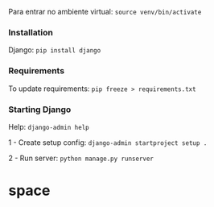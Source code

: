 Para entrar no ambiente virtual: `source venv/bin/activate`

### Installation

Django: `pip install django`

### Requirements

To update requirements: `pip freeze > requirements.txt`

### Starting Django

Help: `django-admin help`

1 - Create setup config: `django-admin startproject setup .`

2 - Run server: `python manage.py runserver`
# space
